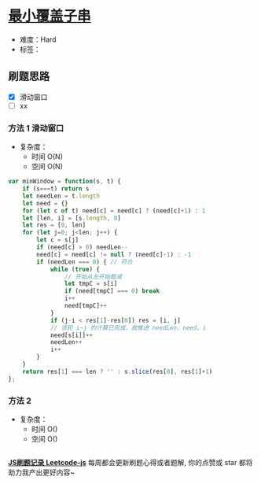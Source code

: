 # [最小覆盖子串](https://leetcode-cn.com/problems/minimum-window-substring/)

- 难度：Hard
- 标签：

## 刷题思路

- [x] 滑动窗口
- [ ] xx

### 方法 1 滑动窗口

- 复杂度：
    - 时间 O(N)
    - 空间 O(N)

``` js
var minWindow = function(s, t) {
    if (s===t) return s
    let needLen = t.length
    let need = {}
    for (let c of t) need[c] = need[c] ? (need[c]+1) : 1
    let [len, i] = [s.length, 0]
    let res = [0, len]
    for (let j=0; j<len; j++) {
        let c = s[j]
        if (need[c] > 0) needLen--
        need[c] = need[c] != null ? (need[c]-1) : -1
        if (needLen === 0) { // 符合
            while (true) {
                // 开始从左开始裁减
                let tmpC = s[i]
                if (need[tmpC] === 0) break
                i++
                need[tmpC]++
            }
            if (j-i < res[1]-res[0]) res = [i, j]
            // 该轮 i~j 的计算已完成，故推进 needLen、need、i
            need[s[i]]++
            needLen++
            i++
        }
    }
    return res[1] === len ? '' : s.slice(res[0], res[1]+1)
};
```

### 方法 2

- 复杂度：
    - 时间 O()
    - 空间 O()

``` js

```

**[JS刷题记录 Leetcode-js](https://github.com/Nodreame/leetcode-js)** 每周都会更新刷题心得或者题解, 你的点赞或 star 都将助力我产出更好内容~

